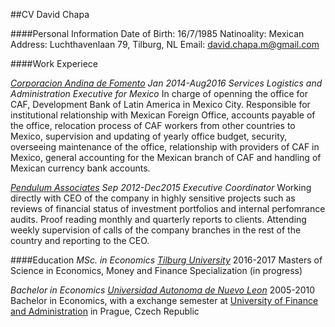 ##CV David Chapa

####Personal Information
Date of Birth: 16/7/1985
Natinoality: Mexican
Address: Luchthavenlaan 79, Tilburg, NL
Email: david.chapa.m@gmail.com

####Work Experiece

[*Corporacion Andina de Fomento*](www.caf.com)
_Jan 2014-Aug2016_
_Services Logistics and Administration Executive for Mexico_
In charge of openning the office for CAF, Development Bank of Latin America in Mexico City. Responsible for institutional relationship
with Mexican Foreign Office, accounts payable of the office, relocation process of CAF workers from other countries to Mexico, supervision 
and updating of yearly office budget, security, overseeing maintenance of the office, relationship with providers of CAF in Mexico, general 
accounting for the Mexican branch of CAF and handling of Mexican currency bank accounts.


[*Pendulum Associates*](www.pendulum.com.mx)
_Sep 2012-Dec2015_
_Executive Coordinator_
Working directly with CEO of the company in highly sensitive projects such as reviews of financial status of investment portfolios and 
internal perfomrance audits. Proof reading monthly and quarterly reports to clients. Attending weekly supervision of calls of the company 
branches in the rest of the country and reporting to the CEO.

####Education
_MSc. in Economics_ 
[*Tilburg University*](wwww.tilburguniversity.edu)
2016-2017 Masters of Science in Economics, Money and Finance Specialization
(in progress)

_Bachelor in Economics_
[*Universidad Autonoma de Nuevo Leon*](www.uanl.mx)
2005-2010 Bachelor in Economics, with a exchange semester at [University of Finance and Administration](www.vsfs.cz) in Prague, Czech Republic


